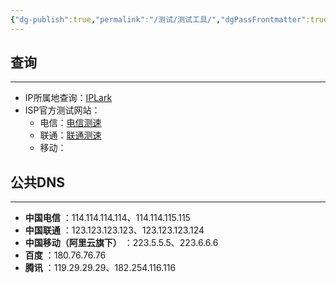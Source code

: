 ```yaml
---
{"dg-publish":true,"permalink":"/测试/测试工具/","dgPassFrontmatter":true,"created":"2025-03-19T12:16:00.126+08:00","updated":"2025-03-24T14:17:08.471+08:00"}
---
```



## 查询
---

- IP所属地查询：[IPLark](https://iplark.com/search)
- ISP官方测试网站：
	- 电信：[电信测速](https://gd.189.cn/kdcs/web_cs.html)
	- 联通：[联通测速](http://speed.unicomgd.com:8080/)
	- 移动：


## 公共DNS
---

- **中国电信** ：114.114.114.114、114.114.115.115
- **中国联通** ：123.123.123.123、123.123.123.124
- **中国移动（阿里云旗下）** ：223.5.5.5、223.6.6.6
- **百度** ：180.76.76.76
- **腾讯** ：119.29.29.29、182.254.116.116
